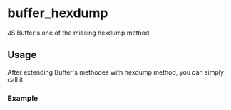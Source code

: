 # buffer_hexdump
JS Buffer's one of the missing hexdump method

## Usage
After extending Buffer's methodes with hexdump method, you can simply call it.

### Example
```
